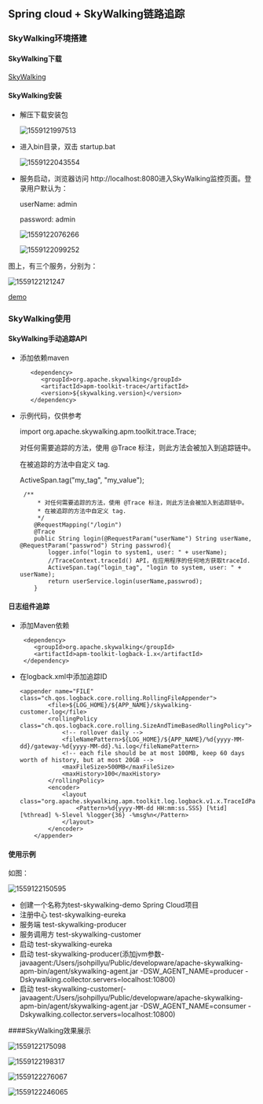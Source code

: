 ## Spring cloud + SkyWalking链路追踪

### SkyWalking环境搭建

#### SkyWalking下载

[SkyWalking]([**http://mirrors.tuna.tsinghua.edu.cn/apache/skywalking/6.1.0/apache-skywalking-apm-6.1.0.tar.gz**](http://mirrors.tuna.tsinghua.edu.cn/apache/skywalking/6.1.0/apache-skywalking-apm-6.1.0.tar.gz))

#### SkyWalking安装

- 解压下载安装包

  ![1559121997513](assets/1559121997513.png)

  

- 进入bin目录，双击 startup.bat

  ![1559122043554](assets/1559122043554.png)

- 服务启动，浏览器访问 http://localhost:8080进入SkyWalking监控页面。登录用户默认为：

  userName: admin

  password: admin

  ![1559122076266](assets/1559122076266.png)

  ![1559122099252](assets/1559122099252.png)

  

图上，有三个服务，分别为：

![1559122121247](assets/1559122121247.png)

[demo](https://github.com/maopanpan/test-skywalking-demo.git)



### SkyWalking使用

#### SkyWalking手动追踪API

- 添加依赖maven

  ```` 
     <dependency>
        <groupId>org.apache.skywalking</groupId>
        <artifactId>apm-toolkit-trace</artifactId>
        <version>${skywalking.version}</version>
     </dependency>
  ````

- 示例代码，仅供参考

  import org.apache.skywalking.apm.toolkit.trace.Trace;

  对任何需要追踪的方法，使用 @Trace 标注，则此方法会被加入到追踪链中。

  在被追踪的方法中自定义 tag.

  ActiveSpan.tag("my_tag", "my_value");

  ```
   /**
       * 对任何需要追踪的方法，使用 @Trace 标注，则此方法会被加入到追踪链中。
       * 在被追踪的方法中自定义 tag.
       */
      @RequestMapping("/login")
      @Trace
      public String login(@RequestParam("userName") String userName, @RequestParam("passwrod") String passwrod){
          logger.info("login to system1, user: " + userName);
          //TraceContext.traceId() API，在应用程序的任何地方获取traceId.
          ActiveSpan.tag("login_tag", "login to system, user: " + userName);
          return userService.login(userName,passwrod);
      }
  ```

  

#### 日志组件追踪

- 添加Maven依赖

  ```
   <dependency>
      <groupId>org.apache.skywalking</groupId>
      <artifactId>apm-toolkit-logback-1.x</artifactId>
   </dependency>
  ```

- 在logback.xml中添加追踪ID

  ```
  <appender name="FILE" class="ch.qos.logback.core.rolling.RollingFileAppender">
          <file>${LOG_HOME}/${APP_NAME}/skywalking-customer.log</file>
          <rollingPolicy class="ch.qos.logback.core.rolling.SizeAndTimeBasedRollingPolicy">
              <!-- rollover daily -->
              <fileNamePattern>${LOG_HOME}/${APP_NAME}/%d{yyyy-MM-dd}/gateway-%d{yyyy-MM-dd}.%i.log</fileNamePattern>
              <!-- each file should be at most 100MB, keep 60 days worth of history, but at most 20GB -->
              <maxFileSize>500MB</maxFileSize>
              <maxHistory>100</maxHistory>
          </rollingPolicy>
          <encoder>
              <layout class="org.apache.skywalking.apm.toolkit.log.logback.v1.x.TraceIdPatternLogbackLayout">
                  <Pattern>%d{yyyy-MM-dd HH:mm:ss.SSS} [%tid] [%thread] %-5level %logger{36} -%msg%n</Pattern>
              </layout>
          </encoder>
      </appender>
  ```

  

#### 使用示例

如图：

![1559122150595](assets/1559122150595.png)

- 创建一个名称为test-skywalking-demo Spring Cloud项目
- 注册中心 test-skywalking-eureka
- 服务端 test-skywalking-producer
- 服务调用方 test-skywalking-customer
- 启动 test-skywalking-eureka
- 启动 test-skywalking-producer(添加jvm参数-javaagent:/Users/jsohpillyu/Public/developware/apache-skywalking-apm-bin/agent/skywalking-agent.jar -DSW_AGENT_NAME=producer -Dskywalking.collector.servers=localhost:10800)
- 启动 test-skywalking-customer(-javaagent:/Users/jsohpillyu/Public/developware/apache-skywalking-apm-bin/agent/skywalking-agent.jar -DSW_AGENT_NAME=consumer -Dskywalking.collector.servers=localhost:10800)

####SkyWalking效果展示

![1559122175098](assets/1559122175098.png)

![1559122198317](assets/1559122198317.png)

![1559122276067](assets/1559122276067.png)

![1559122246065](assets/1559122246065.png)


